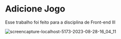 # Adicione Jogo

Esse trabalho foi feito para a disciplina de Front-end III

![screencapture-localhost-5173-2023-08-28-16_04_11](https://github.com/helzaaragao/checkpointI_Front/assets/81937842/b4c210bb-146f-425b-9bf5-c7419b0b7fbb)

